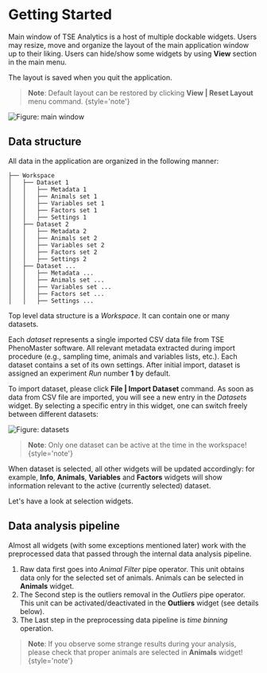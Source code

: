 # Getting Started

Main window of TSE Analytics is a host of multiple dockable widgets. Users may resize, move and organize the layout
of the main application window up to their liking. Users can hide/show some widgets by using **View** section
in the main menu.

The layout is saved when you quit the application.

> **Note**: Default layout can be restored by clicking **View | Reset Layout** menu command.
{style='note'}

![Figure: main window](main.png)

## Data structure

All data in the application are organized in the following manner:

```
├── Workspace
│   ├── Dataset 1
│   │   ├── Metadata 1
│   │   ├── Animals set 1
│   │   ├── Variables set 1
│   │   ├── Factors set 1
│   │   ├── Settings 1
│   ├── Dataset 2
│   │   ├── Metadata 2
│   │   ├── Animals set 2
│   │   ├── Variables set 2
│   │   ├── Factors set 2
│   │   ├── Settings 2
│   ├── Dataset ...
│   │   ├── Metadata ...
│   │   ├── Animals set ...
│   │   ├── Variables set ...
│   │   ├── Factors set ...
│   │   ├── Settings ...
```

Top level data structure is a *Workspace*. It can contain one or many datasets.

Each *dataset* represents a single imported CSV data file from TSE PhenoMaster software.
All relevant metadata extracted during import procedure (e.g., sampling time, animals and variables lists, etc.).
Each dataset contains a set of its own settings. After initial import, dataset is assigned an experiment *Run* number **1** by default.

To import dataset, please click **File | Import Dataset** command. As soon as data from CSV file are imported,
you will see a new entry in the *Datasets* widget. By selecting a specific entry in this widget, one can switch freely
between different datasets:

![Figure: datasets](datasets.png)

> **Note**: Only one dataset can be active at the time in the workspace!
{style='note'}

When dataset is selected, all other widgets will be updated accordingly: for example, **Info**, **Animals**,
**Variables** and **Factors** widgets will show information relevant to the active (currently selected) dataset.

Let's have a look at selection widgets.


## Data analysis pipeline

Almost all widgets (with some exceptions mentioned later) work with the preprocessed data that passed through the
internal data analysis pipeline.

1. Raw data first goes into *Animal Filter* pipe operator. This unit obtains data only for the selected set
   of animals. Animals can be selected in **Animals** widget.
2. The Second step is the outliers removal in the *Outliers* pipe operator. This unit can be activated/deactivated in the
   **Outliers** widget (see details below).
3. The Last step in the preprocessing data pipeline is *time binning* operation.

> **Note**: If you observe some strange results during your analysis, please check that proper animals are selected in **Animals** widget!
{style='note'}
